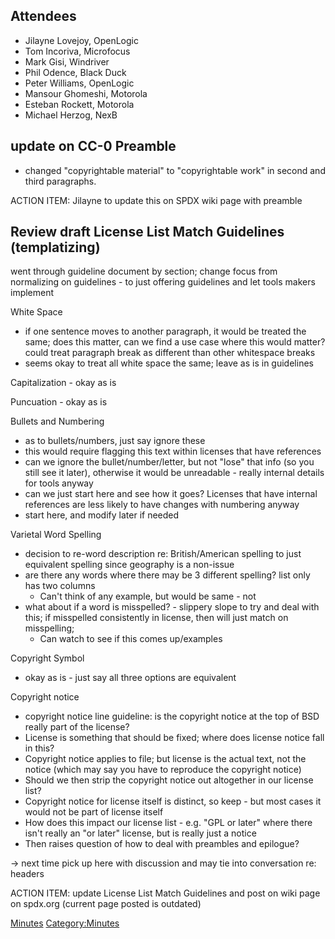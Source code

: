 ## Attendees

  - Jilayne Lovejoy, OpenLogic
  - Tom Incoriva, Microfocus
  - Mark Gisi, Windriver
  - Phil Odence, Black Duck
  - Peter Williams, OpenLogic
  - Mansour Ghomeshi, Motorola
  - Esteban Rockett, Motorola
  - Michael Herzog, NexB

## update on CC-0 Preamble

  - changed "copyrightable material" to "copyrightable work" in second
    and third paragraphs.

ACTION ITEM: Jilayne to update this on SPDX wiki page with preamble

## Review draft License List Match Guidelines (templatizing)

went through guideline document by section; change focus from
normalizing on guidelines - to just offering guidelines and let tools
makers implement

White Space

  - if one sentence moves to another paragraph, it would be treated the
    same; does this matter, can we find a use case where this would
    matter? could treat paragraph break as different than other
    whitespace breaks
  - seems okay to treat all white space the same; leave as is in
    guidelines

Capitalization - okay as is

Puncuation - okay as is

Bullets and Numbering

  - as to bullets/numbers, just say ignore these
  - this would require flagging this text within licenses that have
    references
  - can we ignore the bullet/number/letter, but not "lose" that info (so
    you still see it later), otherwise it would be unreadable - really
    internal details for tools anyway
  - can we just start here and see how it goes? Licenses that have
    internal references are less likely to have changes with numbering
    anyway
  - start here, and modify later if needed

Varietal Word Spelling

  - decision to re-word description re: British/American spelling to
    just equivalent spelling since geography is a non-issue
  - are there any words where there may be 3 different spelling? list
    only has two columns
      - Can't think of any example, but would be same - not
  - what about if a word is misspelled? - slippery slope to try and deal
    with this; if misspelled consistently in license, then will just
    match on misspelling;
      - Can watch to see if this comes up/examples

Copyright Symbol

  - okay as is - just say all three options are equivalent

Copyright notice

  - copyright notice line guideline: is the copyright notice at the top
    of BSD really part of the license?
  - License is something that should be fixed; where does license notice
    fall in this?
  - Copyright notice applies to file; but license is the actual text,
    not the notice (which may say you have to reproduce the copyright
    notice)
  - Should we then strip the copyright notice out altogether in our
    license list?
  - Copyright notice for license itself is distinct, so keep - but most
    cases it would not be part of license itself
  - How does this impact our license list - e.g. "GPL or later" where
    there isn't really an "or later" license, but is really just a
    notice
  - Then raises question of how to deal with preambles and epilogue?

→ next time pick up here with discussion and may tie into conversation
re: headers

ACTION ITEM: update License List Match Guidelines and post on wiki page
on spdx.org (current page posted is outdated)

[Minutes](Category:Legal "wikilink")
[Category:Minutes](Category:Minutes "wikilink")
